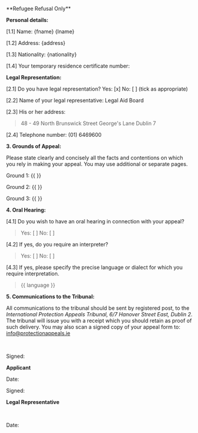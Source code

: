 <style>
.center {{
    text-align: center;
}}
</style>

<p class="center">**Refugee Refusal Only**</p>

**Personal details:**

[1.1] Name: {fname} {lname}

[1.2] Address: {address}

[1.3] Nationality: {nationality}

[1.4] Your temporary residence certificate number:

**Legal Representation:**

[2.1] Do you have legal representation? Yes: [x] No: [ ] (tick as appropriate)

[2.2] Name of your legal representative: Legal Aid Board

[2.3] His or her address:

> 48 - 49 North Brunswick Street
> George's Lane
> Dublin 7

[2.4] Telephone number: (01) 6469600

**3. Grounds of Appeal:**

Please state clearly and concisely all the facts and contentions on which you rely in making your appeal. You may use additional or separate pages. 

Ground 1: {{ }}

Ground 2: {{ }}

Ground 3: {{ }}

**4. Oral Hearing:**

[4.1] Do you wish to have an oral hearing in connection with your appeal?

> Yes: [ ] No: [ ]

[4.2] If yes, do you require an interpreter?

> Yes: [ ] No: [ ] 

[4.3] If yes, please specify the precise language or dialect for which you require interpretation.

> {{ language }}

**5. Communications to the Tribunal:**

All communications to the tribunal should be sent by registered post, to the *International Protection Appeals Tribunal, 6/7 Hanover Street East, Dublin 2*. The tribunal will issue you with a receipt which you should retain as proof of such delivery. 
You may also scan a signed copy of your appeal form to: info@protectionappeals.ie

&nbsp;

Signed:

**Applicant**
&nbsp;

Date:
&nbsp;


Signed:

**Legal Representative**

&nbsp;

Date:
